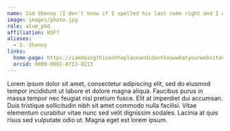 ```yaml
---
name: Sid Shenoy (I don't know if I spelled his last name right and I cannot check because I am in a plane)
image: images/photo.jpg
role: alum_phd
affiliation: NSF?
aliases:
  - S. Shenoy
links:
  home-page: https://iamdoingthisontheplaneandidontknowwhatyourwebsiteurlissorry.com
  orcid: 0000-0001-8713-9213
---
```


Lorem ipsum dolor sit amet, consectetur adipiscing elit, sed do eiusmod tempor incididunt ut labore et dolore magna aliqua.
Faucibus purus in massa tempor nec feugiat nisl pretium fusce.
Elit at imperdiet dui accumsan.
Duis tristique sollicitudin nibh sit amet commodo nulla facilisi.
Vitae elementum curabitur vitae nunc sed velit dignissim sodales.
Lacinia at quis risus sed vulputate odio ut.
Magna eget est lorem ipsum.